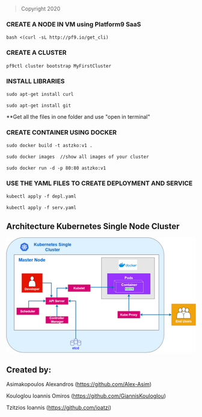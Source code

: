 > Copyright 2020

### CREATE A NODE IN VM using Platform9 SaaS
```
bash <(curl -sL http://pf9.io/get_cli)
```
### CREATE A CLUSTER
```
pf9ctl cluster bootstrap MyFirstCluster
```
### INSTALL LIBRARIES
```
sudo apt-get install curl
```
```
sudo apt-get install git 
```
**Get all the files in one folder and use "open in terminal"
### CREATE CONTAINER USING DOCKER
```
sudo docker build -t astzko:v1 .
```
```
sudo docker images	//show all images of your cluster
```
```
sudo docker run -d -p 80:80 astzko:v1
```
### USE THE YAML FILES TO CREATE DEPLOYMENT AND SERVICE
```
kubectl apply -f depl.yaml
```
```
kubectl apply -f serv.yaml
```
## Architecture Kubernetes Single Node Cluster
![Settings Window](https://github.com/ioatzi/KubernetesAPP/blob/master/images/Architecture%20Kubernetes%20Single%20Node%20Cluster.jpg)


## Created by:
Asimakopoulos Alexandros (https://github.com/Alex-Asim)

Kouloglou Ioannis Omiros (https://github.com/GiannisKouloglou)

Tzitzios Ioannis (https://github.com/ioatzi)
